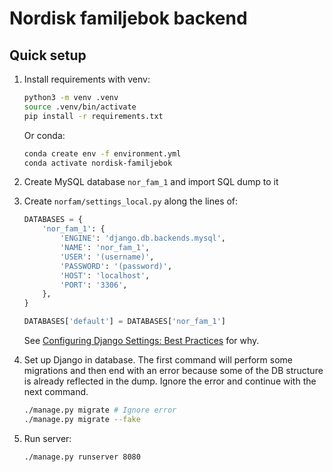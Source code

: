 # Nordisk familjebok backend

## Quick setup

1. Install requirements with venv:

    ```bash
    python3 -m venv .venv
    source .venv/bin/activate
    pip install -r requirements.txt
    ```

    Or conda:

    ```bash
    conda create env -f environment.yml
    conda activate nordisk-familjebok
    ```

2. Create MySQL database `nor_fam_1` and import SQL dump to it

3. Create `norfam/settings_local.py` along the lines of:

    ```python
    DATABASES = {
        'nor_fam_1': {
            'ENGINE': 'django.db.backends.mysql',
            'NAME': 'nor_fam_1',
            'USER': '(username)',
            'PASSWORD': '(password)',
            'HOST': 'localhost',
            'PORT': '3306',
        },
    }

    DATABASES['default'] = DATABASES['nor_fam_1']
    ```

    See [Configuring Django Settings: Best Practices](https://djangostars.com/blog/configuring-django-settings-best-practices/#header3) for why.

4. Set up Django in database. The first command will perform some migrations and then end with an error because some of the DB structure is already reflected in the dump. Ignore the error and continue with the next command.

    ```bash
    ./manage.py migrate # Ignore error
    ./manage.py migrate --fake
    ```

5. Run server:

    ```bash
    ./manage.py runserver 8080
    ```
